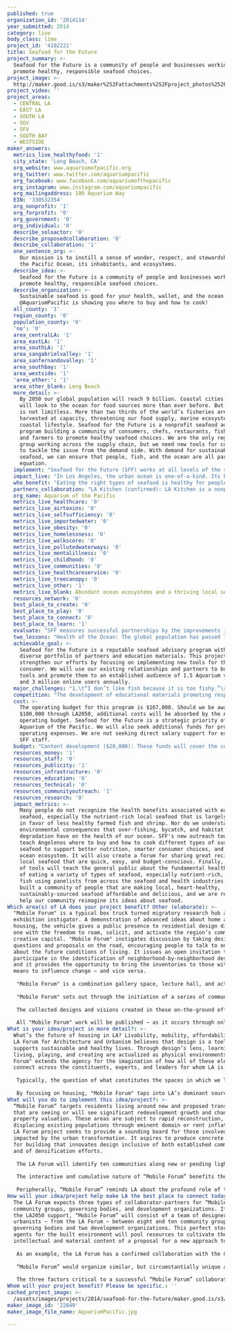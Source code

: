 ```yaml
---
published: true
organization_id: '2014114'
year_submitted: 2014
category: live
body_class: lime
project_id: '4102221'
title: Seafood for the Future
project_summary: >-
  Seafood for the Future is a community of people and businesses working to
  promote healthy, responsible seafood choices.
project_image: >-
  http://maker.good.is/s3/maker%252Fattachments%252Fproject_photos%252Fimages%252F22849%252Fdisplay%252FAquariumPacific.jpg=c570x385
project_video: ''
project_areas:
  - CENTRAL LA
  - EAST LA
  - SOUTH LA
  - SGV
  - SFV
  - SOUTH BAY
  - WESTSIDE
maker_answers:
  metrics_live_healthyfood: '1'
  city_state: 'Long Beach, CA'
  org_website: www.aquariumofpacific.org
  org_twitter: www.twitter.com/aquariumpacific
  org_facebook: www.facebook.com/aquariumofthepacific
  org_instagram: www.instagram.com/aquariumpacific
  org_mailingaddress: 100 Aquarium Way
  EIN: '330532354'
  org_nonprofit: '1'
  org_forprofit: '0'
  org_government: '0'
  org_individual: '0'
  describe_soloactor: '0'
  describe_proposedcollaboration: '0'
  describe_collaboration: '1'
  one_sentence_org: >-
    Our mission is to instill a sense of wonder, respect, and stewardship for
    the Pacific Ocean, its inhabitants, and ecosystems.
  describe_idea: >-
    Seafood for the Future is a community of people and businesses working to
    promote healthy, responsible seafood choices.
  describe_organization: >-
    Sustainable seafood is good for your health, wallet, and the ocean.
    @AquariumPacific is showing you where to buy and how to cook!
  all_county: '1'
  region_county: '0'
  population_county: '0'
  'no': '0'
  area_centralLA: '1'
  area_eastLA: '1'
  area_southLA: '1'
  area_sangabrielvalley: '1'
  area_sanfernandovalley: '1'
  area_southbay: '1'
  area_westside: '1'
  'area_other:': '1'
  area_other_blank: Long Beach
  more_detail: >-
    By 2050 our global population will reach 9 billion. Coastal cities like L.A.
    will look to the ocean for food sources more than ever before. But our ocean
    is not limitless. More than two thirds of the world’s fisheries are
    harvested at capacity, threatening our food supply, marine ecosystem, and
    coastal lifestyle. Seafood for the Future is a nonprofit seafood advisory
    program building a community of consumers, chefs, restaurants, fisheries,
    and farmers to promote healthy seafood choices. We are the only regional
    group working across the supply chain, but we need new tools for consumers
    to tackle the issue from the demand side. With demand for sustainable
    seafood, we can ensure that people, fish, and the ocean are all part of the
    equation.
  implement: "Seafood for the Future (SFF) works at all levels of the supply chain to bring about change, generates public awareness of ocean issues, and helps consumers make responsible choices about seafood that support family budgets, local economies, and our ocean ecosystem. We have successful partnerships with chefs, restaurants, fisheries, and distributors, and while we will continue to grow the business advisory aspect of our program, our focus now is on generating tools for the consumer. \r\n\r\nUltimately, the consumer controls the demand for seafood. By empowering the public with the knowledge and tools they need to make healthy, responsible seafood choices, we can shift the demand in favor of sustainable seafood options, healthier communities, and abundant ocean ecosystems.\r\n\r\nTo do this, we need to educate the public about the health and economic benefits of eating a variety of seafood. Our consumer platform will create a number of new digital resources, our community’s preferred source of educational and consumer information, in collaboration with a nutrition expert and local chefs. \r\n\r\n1. Instructional cooking videos and easy recipes for healthy seafood meals for busy, budget conscious families.\r\n2. A podcast series that discusses the future of seafood and how our food choices are affecting the ocean and local L.A. seafood communities from fisherman, to restaurants, to consumers.\r\n3. A social media campaign that catalogs recipes for healthy, affordable seafood meals contributed and reviewed by the public.\r\n4. An expanded web tool that showcases local restaurants and businesses providing seafood from responsible sources. Participating businesses will label responsible seafood items with the SFF California Local icon.\r\n\r\nVideos will be produced by the Aquarium's award-winning audio visual production team, which has won 14 international Telly awards. We will use existing relationships within the seafood industry in Southern California (chefs, fishermen, aquaculture farmers, scientists, and government and non-government organizations) to provide content for podcasts. The Aquarium's marketing department will inform and promote the social media campaign and digital resources to 1.5 million onsite visitors and 3 million visitors to the website annually.\r\n\r\nSeafood for the Future is a non-profit seafood advisory program based at the Aquarium of the Pacific in Long Beach, the second most-visited cultural destination in Los Angeles County.  "
  impact_live: "In Los Angeles, the urban ocean is one-of-a-kind. Its beauty attracts people from around the world in search of inspiration, adventure, and rejuvenation. It offers an uncharacteristically forgiving oceanography, and the second-largest port system in the world, supporting local, national, and global economies. The ocean regulates our weather, supplies our food and medicines, and sustains all life on the planet. \r\n\r\nBut the ocean is in a state of duress–overfishing, bycatch, and habitat damage are threatening the health of our ocean and seafood supply. We have the opportunity and the responsibility, especially in Los Angeles, a coastal metropolis and one of the largest economies in the world, to model a balanced approach to seafood consumption that is healthy for people, communities, and the planet.\r\n\r\nThe United States has the largest Exclusive Economic Zone (the area extending from the coastline out 200 miles) of any nation on Earth. And, the United States is a global leader in sustainable fishing—our fisheries are some of the best managed in the world. Yet 91% of our seafood is imported, (mostly farmed tilapia and shrimp that provide fewer nutrients), while we export a third of our heart healthy, omega-rich, sustainably-fished and farmed seafood. \r\n\r\nSeafood is an important part of a healthy diet and Americans do not eat enough. With easy-to-use digital tools and access to educational resources, the public can make affordable, nutrient-rich, local sustainable seafood choices today. Consumers have the power to influence sourcing with our wallets, and Seafood for the Future’s new tools will guide consumer decision-making all the way from the grocery store to the dinner table.\r\n\r\nIn 2050, we envision a new relationship between humans and the ocean–one that sustains healthy, abundant ecosystems and economies. Our ocean is resilient, and given the chance, marine species can recover from over-fishing. Since 1999, with a stringent U.S. protection plan and international cooperation, the swordfish population has nearly fully recovered from a state of severe depletion to healthy levels. By 2050, with low consumer demand, better management of fisheries, and conservation efforts in place, we can rebuild the population of many more threatened species while supporting a rapidly growing population (expected to be 9 billion by 2050) with access to healthy, nutrient-rich, and affordable seafood options.  \r\n"
  who_benefit: "Eating the right types of seafood is healthy for people and the planet. It will require a balanced approach that includes seafood from well-managed fisheries, responsible aquaculture, and imports from sustainable sources. This approach to seafood consumption will reduce pressure on wild stocks, promote ecologically responsible aquaculture, and reduce our climate impacts by balancing imports with local seafood sources. \r\n\r\nConsumers: Seafood is a healthy source of heart-healthy Omega-3 fatty acids, low-fat protein, and a variety of vitamins and minerals. The U.S. FDA and EPA recently released updated advice that recommends pregnant women and young children to eat two to three servings of a variety of low-mercury fish per week to promote healthy brain development. This project will provide tools and resources for families on the go to enjoy quick, healthy, and responsibly-sourced seafood meals that balance our nutritional needs with our impact on the ocean. \r\n\r\nRestaurants and Businesses: Heightened consumer awareness will strengthen SFF and other organizations' efforts to promote restaurants and businesses that are working to source responsibly. In addition, the education and outreach programs will offer information on where to buy local seafood and delicious recipes to inspire chefs and restaurants to diversify their menus to incorporate local seafood items such as sablefish, sardines, and rockfish. \r\n\r\nLocal Fishermen and Coastal Communities: Most of the seafood harvested in Southern California is shipped to international markets. The outreach tools developed by the project will make buying local easy and affordable. By supporting local seafood consumption, consumers will be connected to local fishing communities and  committed to revitalizing our working waterfront to support fishermen, our coastal communities, and other projects such as environmentally-sound aquaculture. \r\n"
  partners_collaboration: "LA Kitchen (confirmed): LA Kitchen is a nonprofit providing youth aging out of foster care and older adults in the prison system hands-on training for careers in the food service and health care industries. SFF works with LA Kitchen to teach participants about healthy seafood choices in the food service industry. Affordable options, exciting recipes, and the opportunity to promote the efforts of LA Kitchen participants are critical to a successful collaboration.\r\n\r\nTrace and Trust (confirmed): Trace and Trust is building a community of food professionals dedicated to celebrating the farmers and fishermen behind our food. Using the Trace and Trust platform, restaurants trace their menu items directly to the farmers and fishermen responsible for the food and share these stories with their patrons. Trace and Trust members include restaurants, distributors, fishermen, farmers, and ranchers in Southern California and other locations, as well as aquaculture farms. SFF is the first aquarium partner working with Trace and Trust to support local seafood communities and promote responsible seafood from the boat or the farm to the plate. This successful collaboration will include promotion to Aquarium audiences, diverse avenues to share stories from social media to onsite festivals, and connecting our partners with Trace and Trust's project and mission.\r\n\r\nLocal Fishermen and Producers (confirmed): SFF works closely with local fishermen and aquaculture producers to promote healthy and responsible seafood choices. Our new tools will include education and outreach materials that feature local fishermen, directories of local fish markets where consumers can buy direct, and a local seasonality chart for chefs and consumers. These new tools will help bridge the gap between consumers and the source of their seafood.\r\n\r\nSFF Restaurant and Business Partners (confirmed): SFF has established a network of restaurant, distribution, and retail partners working together to promote responsible seafood sourcing. Our partner chefs will star in the video demonstration series, provide seafood for cooking demonstration and educational purposes, and host cooking demonstrations at outreach events.\r\n"
  org_name: Aquarium of the Pacific
  metrics_live_healthcare: '0'
  metrics_live_airtoxins: '0'
  metrics_live_selfsufficiency: '0'
  metrics_live_importedwater: '0'
  metrics_live_obesity: '0'
  metrics_live_homelessness: '0'
  metrics_live_walkscore: '0'
  metrics_live_pollutedwaterways: '0'
  metrics_live_mentalillness: '0'
  metrics_live_childhood: '0'
  metrics_live_communities: '0'
  metrics_live_healthcareservice: '0'
  metrics_live_treecanopy: '0'
  metrics_live_other: '1'
  metrics_live_blank: Abundant ocean ecosystems and a thriving local seafood community.
  resources_network: '0'
  best_place_to_create: '0'
  best_place_to_play: '0'
  best_place_to_connect: '0'
  best_place_to_learn: '1'
  evaluate: "SFF measures successful partnerships by the improvements in their sourcing practices and the quantities of locally and sustainably-sourced seafood available and consumed the region. For the purposes of public education and outreach, we will measure success through a series of surveys conducted onsite at the Aquarium and via email and social media. Surveys before program participation will create baseline data about our audiences from which we will evaluate changes in knowledge and behavior, including:\r\n1. Knowledge (baseline and post-program) of the health benefits of eating certain types of seafood.\r\n2. Knowledge (baseline and post-program) of ocean issues relating to seafood consumption.\r\n3. Responses to recipes shared and likelihood to try recipes like these at home or in restaurants.\r\n4. Likelihood to look for more sustainable types of seafood at grocery stores and restaurants.\r\n5. Effectiveness of outreach tools, including usability, educational value, and accessibility."
  two_lessons: "Health of the Ocean: The global population has passed 7 billion and is expected to reach more than 9 billion by 2050. One in three people on this planet depends on seafood for their primary source of protein and with the growing awareness of the health benefits of eating seafood, demand is on the rise. More than two-thirds of the world’s fisheries have been harvested at or above their maximum capacity and aquaculture, or fish farming, has surpassed wild capture production to meet the growing demand. Preventing the collapse of our wild-capture fisheries and reducing impacts from aquaculture will require a balanced approach to seafood sourcing, beginning with consumer demand for better seafood choices, and supported by well-managed local fisheries, responsible aquaculture practices, and sustainably fished and farmed imports.  \r\n\r\nHuman Health: The U.S. FDA and American Heart Association recommend two-to-three servings of a variety of seafood per week as sources for heart-healthy Omega-3s, low-fat protein, and various vitamins and minerals. Despite clear evidence that eating more of the right types of seafood is good for us, Americans are still not eating enough. Simply put, we avoid foods that we are unfamiliar with. Shrimp, salmon, and tuna are the top consumed seafood items in the U.S. with whitefish, such as tilapia (which has relatively little nutritional value in terms of seafood) and cod and pollock (fish sticks anyone?) close behind. These are not bad choices, but we need a variety of seafood to ensure we are getting the right balance of nutrients. Right here in Southern California there is a wealth of low-fat protein, heart-healthy Omega-3s, and a variety of nutrients, such as selenium, niacin, and B and E vitamins, available in the form of sablefish, sardines, anchovies, and more. Canned and frozen products also offer easy and affordable options for bringing healthy seafood protein into family meals. SFF’s new resources will teach consumers how to prepare budget-friendly delicious meals from diverse sources of sustainable seafood.\r\n"
  achievable_goal: >-
    Seafood for the Future is a reputable seafood advisory program with a
    diverse portfolio of partners and education materials. This project will
    strengthen our efforts by focusing on implementing new tools for the
    consumer. We will use our existing relationships and partners to build the
    tools and promote them to an established audience of 1.5 Aquarium visitors
    and 3 million online users annually.  
  major_challenges: "1.\t“I don’t like fish because it is too fishy.”\r\nMany people claim that they don’t like seafood, or that they have become sick from eating seafood. When seafood is sourced and prepared correctly, it is healthy and delicious. And, as with any food product, proper sourcing and handling will also reduce the risk of seafood poisoning. SFF will address this issue by exposing the public to new recipes through live cooking demos and web videos. \r\n\r\nAnecdotally, SFF successfully changed visitors minds about an abundant local fish, pacific mackerel. We featured the mackerel at a cooking demo at the Aquarium’s Urban Ocean Festival in May. The guests were skeptical, but after they tried it, we were bombarded by requests for the recipe and to serve the dish at Café Scuba, the Aquarium’s onsite restaurant. Kids and parents alike enjoyed the dish.\r\n\r\n2.\tSeafood Fraud\r\nWhile seafood fraud is a serious issue that needs to be addressed, the numbers reported by the media are skewed. Eating locally-sourced seafood greatly reduces the risk of seafood fraud. The podcast series will address issues like seafood fraud through panel discussions reflecting the opinions of diverse stakeholders, and will educate the public about existing programs that are in place to address the issue on international, national, and state levels. \r\n\r\n3.\tThe Right Mix of Nutrition and Ease \r\nThis project will be successful if it involves experts that balance nutrition and culinary expertise with recipes that taste good, are budget-conscious, and are fairly simple and quick to prepare. SFF and the Aquarium have worked with health experts in the past, most recently in the development of our Mercury in Seafood Exhibit, which was created in partnership with Stony Brook University. We will leverage our current connections and forge new relationships with experts specializing in healthy seafood consumption. \r\n"
  competition: "The development of educational materials promoting responsible seafood options and recipes for families on the go is unique to SFF on the West Coast. The New England Aquarium in Boston, Massachusetts has worked with Chef Barton Seaver to develop recipes and materials targeting a similar audience. \r\n\r\nAdditionally, Monterey Bay Aquarium’s Seafood Watch Program is widely recognized with seafood recommendation cards distributed at businesses and organizations across the nation. Established in 1999, Seafood Watch has done amazing work to bring awareness to encourage responsible seafood consumption. Their sustainable seafood recommendations are based on stringent environmental standards for national seafood consumption.\r\n\r\nOur program’s recommendations build upon the successes of Seafood Watch, but consider the impact of the fishing industry on our local economy and the socioeconomic backgrounds of our local audiences. Including these additional factors yields results that emphasize the benefits of supporting our local seafood communities and the need to encourage the development of responsible marine aquaculture. \r\n"
  cost: >-
    The operating budget for this program is $167,000. Should we be awarded
    $100,000 through LA2050, additional costs will be absorbed by the Aquarium’s
    operating budget. Seafood for the Future is a strategic priority of the
    Aquarium of the Pacific. We will also seek additional funds for program
    operating expenses. We are not seeking direct salary support for existing
    SFF staff.
  budget: "Content development ($20,000): These funds will cover the cost of one or two consultants to assist with the seafood nutrition and culinary aspects of the new outreach programs.\r\n\r\nWorkshop ($10,000): We will host a workshop to gather input from various stakeholders, including fishermen, aquaculturists, chefs, business owners, and others regarding our proposed outreach tools.\r\n\r\nCooking Demonstration Videos and Seafood Processing Videos ($15,000): Includes stipends for participating chefs, production, and promotion. Aquarium audio visual staff has the necessary equipment on-hand.\r\n\r\nPodcast ($5,000): These funds will cover the production costs of the podcast series. The Aquarium's audio/visual team has the necessary equipment on-hand.\r\n\r\nStaff Time ($8,500): These additional project will require a part-time staff person to assist with website, social media, newsletters, and outreach content.\r\n\r\nTravel ($10,000): Funds will be used to visit fishing communities and aquaculture sites to evaluate and document them for consumer education and to present outreach programming at various offsite venues. Travel to meetings, conferences, and workshops  ensure that we are current on the latest issues and solutions in the seafood industry and that we remain connected to stakeholders at every level. \r\n\r\nEvaluation ($10,000): The surveys will gather baseline data and will evaluate the project's effectiveness in order to refine and enhance tools for increased effectiveness.\r\n\r\nPrinting and Advertising ($20,000)\r\n\r\nSupplies ($1,500) \r\n"
  resources_money: '1'
  resources_staff: '0'
  resources_publicity: '1'
  resources_infrastructure: '0'
  resources_education: '0'
  resources_technical: '0'
  resources_communityoutreach: '1'
  resources_research: '0'
  impact_metrics: >-
    Many people do not recognize the health benefits associated with eating
    seafood, especially the nutrient-rich local seafood that is largely exported
    in favor of less healthy farmed fish and shrimp. Nor do we understand the
    environmental consequences that over-fishing, bycatch, and habitat
    degradation have on the health of our ocean. SFF's new outreach tools will
    teach Angelenos where to buy and how to cook different types of sustainable
    seafood to support better nutrition, smarter consumer choices, and a healthy
    ocean ecosystem. It will also create a forum for sharing great recipes for
    local seafood that are quick, easy, and budget-conscious. Finally, this set
    of tools will teach the general public about the fundamental health benefits
    of eating a variety of types of seafood, especially nutrient-rich, local
    fish using panelists from across the seafood and health industries. SFF has
    built a community of people that are making local, heart-healthy,
    sustainably-sourced seafood affordable and delicious, and we are ready to
    help our community reimagine its ideas about seafood.
Which area(s) of LA does your project benefit? Other (elaborate): >-
  "Mobile Forum" is a typical box truck turned migratory research hub and
  exhibition instigator. A demonstration of advanced ideas about home and
  housing, the vehicle gives a public presence to residential design discourse,
  one with the freedom to roam, solicit, and activate the region’s communal and
  creative capital. "Mobile Forum" instigates discussion by taking design
  questions and proposals on the road, encouraging people to talk to one another
  about the future conditions of living. It issues an open invitation to
  participate in the identification of neighborhood-by-neighborhood design cases
  and it provides the opportunity to bring the inventories to those with the
  means to influence change − and vice versa.
   
   "Mobile Forum" is a combination gallery space, lecture hall, and activity center that packs up and ships out. It employs the ecological and physical footprint of the truck in cues to reconsider the desirability of the proximate, the small, and the shared. It provides the LA Forum with a flexible, opportunistic, and responsive platform for the staging of events. Loaded with an assortment of audio-visual, display, and workshop devices and equipment, the project caters to disparate deployments and facilitates interactions with groups and sites typically beyond the reach of fixed-location programming.
   
   "Mobile Forum" sets out through the initiation of a series of community workshops. After locales are selected from an open call to neighborhood groups, the truck establishes temporary outposts for designers, locals, officials, and organizations to take stock of existing conditions and to speculate about the future of LA housing. Participants act as ad hoc interdisciplinary design teams, producing examples of how domestic spaces might shape the city of 2050.
   
   The collected designs and visions created in these on-the-ground efforts form the content for the next iteration of "Mobile Forum" − a traveling gallery and advocacy vessel. The truck, retrofitted with displays of the accumulated new ideas for living, returns to the communities as a visual and spatial provocation to action.
   
   All "Mobile Forum" work will be published − as it occurs through online and social media, and in its entirety as a building manual. The documents will be used to incite local developers, governments, and sponsors to break ground on the suggestions.
What is your idea/project in more detail?: >-
  What’s the future of housing in LA? Livability, mobility, affordability. The
  LA Forum for Architecture and Urbanism believes that design is a tool that
  supports sustainable and healthy lives. Through design’s lens, learning,
  living, playing, and creating are actualized as physical environments. "Mobile
  Forum" extends the agency for the imagination of how all of these elements
  connect across the constituents, experts, and leaders for whom LA is home.
   
   Typically, the question of what constitutes the spaces in which we live is the decision of developers responding to economics and government codes. If designers are involved, it likely is at the service of those pre-determined terms. And, residents simply chose from amongst the outcomes. “Mobile Forum” reverses and mixes up this practice, asking how we might understand needs in order to impact building regulations and developer decisions. It puts designers in a bridge position, enabling them to draw out how good living and good spaces come together. It does all of this by unifying all of these unique voices, by providing a platform for dialogue between communities, residents, builders, policymakers, artists, and creatives to take shape as actionable visions.
   
   By focusing on housing, "Mobile Forum" taps into LA’s dominant source material − domestic space. Urban transformation begins with home and prepares the way for a thriving 2050. It literally gives shape to the conditions that will make LA the best place to live today and tomorrow. It shows how to maintain quality while fixing costs per square foot. It enables urban resilience by making sustainability inseparable from building practices − by revealing desirability and efficiency in reduced housing footprints, by demonstrating seamless integrations of living, working, playing, and moving, and by encouraging a valuation of these conditions. It models interdependent environments where the lines between open space, community space, and private space blur, where all of the amenities and relationships crucial to a healthy and fulfilled existence are proximate. It suggests that empowerment depends on literally building interaction into the expectations for the everyday surrounds. It holds the American dream up for review and encourages the development of an alternative ideal around which to construct the future.
What will you do to implement this idea/project?: >-
  “Mobile Forum” targets residents living around new and proposed transit routes
  that are seeing or will see significant redevelopment growth and changing
  property valuation. These areas are subject to rapid reconstruction,
  displacing existing populations through eminent domain or rent inflation. The
  LA Forum project seeks to provide a sounding board for those involved in and
  impacted by the urban transformation. It aspires to produce concrete examples
  for building that innovates design inclusive of both established communities
  and of densification efforts.
   
   The LA Forum will identify ten communities along new or pending light rail corridors. “Mobile Forum” will interact with these communities in a series of information gathering and idea generating engagements that pool human resources in the planning of how to adapt. It takes advantage of the infrastructures of streets and lots to set-up a vast array of unexpected public venues. Wherever the truck parks, an event unfolds, revealing glimpses of locational potential and catalyzing the forces to realize them. Lessons learned at each stop travel from point to point, distributing insights from one community to another. The city and its citizens are encouraged to observe and shape each other in hands-on exploration.
   
   The interactive and cumulative nature of “Mobile Forum” benefits the direct participants − who learn the mechanisms for influencing the development taking place around them − and their communities − by mobilizing the agents required to alter the expectations for and outcomes of comprehensive neighborhood restructuring. It also has the potential to act as a global conversation starter, to model for the world best practices for light-touch living and to reinstate LA as the residential laboratory to envy and emulate.
   
   Peripherally, “Mobile Forum” reminds LA about the profound role of the design and construction industry, a significant part of the creative capital for which the city is known. It reinvigorates the energy and economy around literal world shaping, helping to maintain the diversity of the region’s productions and of the people drawn to be a part of the excitement of creating and making.
How will your idea/project help make LA the best place to connect today? In LA2050?: >-
  The LA Forum expects three types of collaborator-partners for “Mobile Forum” −
  community groups, governing bodies, and development organizations. If awarded
  the LA2050 support, “Mobile Forum” will consist of a team of designers and
  urbanists − from the LA Forum − between eight and ten community groups and/or
  governing bodies and two development organizations. This perfect storm of
  agents for the built environment will pool resources to cultivate the
  intellectual and material content of a proposal for a new approach to living.
   
   As an example, the LA Forum has a confirmed collaboration with the City of Glendale and intended collaborations with the be.group and with Enterprise Community Partners (or similar). In this hypothetical relationship, “Mobile Forum” would work on-site in Glendale in its proactively anticipated light rail corridor. The City of Glendale would share the resources of its planning and policy offices and would provide guidance and structure to the event staging and to institutionalizing outcomes. The be.group, a local advocate of Naturally Occurring Retirement Communities and Aging in Place Initiatives, would host the workshops through the perspective and in consideration of the needs of their constituents. Enterprise Community Partners would provide the development and economic expertise and connection to fiscal enablers. And, the LA Forum would establish the framework and act as the intermediary and translator (from conversations to building proposals) for a cooperative research and design effort.
   
   “Mobile Forum” would organize similar, but circumstantially unique arrangements across the city − amassing a variety of both tailored and universal approaches to responsive development by design. Other collaborator-partners to which the LA Forum has reached out and/or with which the LA Forum has the potential of working include the City of West Hollywood, Skid Row Housing Trust, El Proyecto del Barrio, and the Housing Rights Group, to name a few. The LA Forum’s board members, all well established design and urbanism professionals, have respected histories working with an extended network of organizations appropriate to fill the collaborator-partner positions and will activate that network in order to secure involvement in “Mobile Forum.”
   
   The three factors critical to a successful “Mobile Forum” collaboration-partnership are: (1) a distributed and representative audience, (2) connection to decision-makers, and (3) promotion.
Whom will your project benefit? Please be specific.: ''
cached_project_image: >-
  /assets/images/projects/2014/seafood-for-the-future/maker.good.is/s3/maker%252Fattachments%252Fproject_photos%252Fimages%252F22849%252Fdisplay%252FAquariumPacific.jpg=c570x385.jpg
maker_image_id: '22849'
maker_image_file_name: AquariumPacific.jpg

---
```

